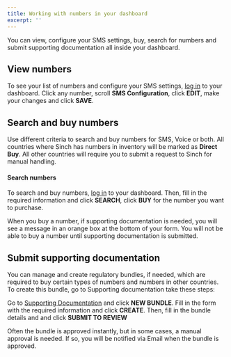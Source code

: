 ```yaml
---
title: Working with numbers in your dashboard
excerpt: ''
---
```

You can view, configure your SMS settings, buy, search for numbers and submit supporting documentation all inside your dashboard. 

## View numbers

To see your list of numbers and configure your SMS settings, [log in](https://dashboard.sinch.com/numbers/your-numbers/numbers) to your dashboard. Click any number, scroll **SMS Configuration**, click **EDIT**, make your changes and click **SAVE**.

## Search and buy numbers

Use different criteria to search and buy numbers for SMS, Voice or both. All countries where Sinch has numbers in inventory will be marked as **Direct Buy**. All other countries will require you to submit a request to Sinch for manual handling. 


#### Search numbers

To search and buy numbers, [log in](https://dashboard.sinch.com/numbers/buy-numbers) to your dashboard. Then, fill in the required information and click **SEARCH**, click **BUY** for the number you want to purchase.
  
When you buy a number, if supporting documentation is needed, you will see a message in an orange box at the bottom of your form. You will not be able to buy a number until supporting documentation is submitted.

## Submit supporting documentation

You can manage and create regulatory bundles, if needed, which are required to buy certain types of numbers and numbers in other countries. To create this bundle, go to Supporting documentation take these steps:

Go to [Supporting Documentation](https://dashboard.sinch.com/numbers/supporting-documentation) and click **NEW BUNDLE**. Fill in the form with the required information and click **CREATE**. Then, fill in the bundle details and and click **SUBMIT TO REVIEW**
  
Often the bundle is approved instantly, but in some cases, a manual approval is needed. If so, you will be notified via Email when the bundle is approved.
